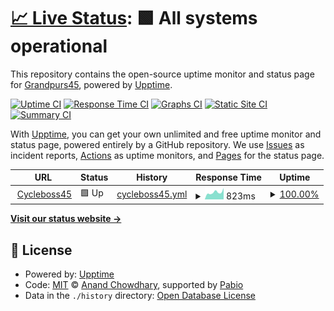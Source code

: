 # [📈 Live Status](https://demo.upptime.js.org): <!--live status--> **🟩 All systems operational**

This repository contains the open-source uptime monitor and status page for [Grandpurs45](https://demo.upptime.js.org), powered by [Upptime](https://github.com/upptime/upptime).

[![Uptime CI](https://github.com/Grandpurs45/upptime/workflows/Uptime%20CI/badge.svg)](https://github.com/Grandpurs45/upptime/actions?query=workflow%3A%22Uptime+CI%22)
[![Response Time CI](https://github.com/Grandpurs45/upptime/workflows/Response%20Time%20CI/badge.svg)](https://github.com/Grandpurs45/upptime/actions?query=workflow%3A%22Response+Time+CI%22)
[![Graphs CI](https://github.com/Grandpurs45/upptime/workflows/Graphs%20CI/badge.svg)](https://github.com/Grandpurs45/upptime5/actions?query=workflow%3A%22Graphs+CI%22)
[![Static Site CI](https://github.com/Grandpurs45/upptime/workflows/Static%20Site%20CI/badge.svg)](https://github.com/Grandpurs45/upptime5/actions?query=workflow%3A%22Static+Site+CI%22)
[![Summary CI](https://github.com/Grandpurs45/upptime/workflows/Summary%20CI/badge.svg)](https://github.com/Grandpurs45/upptime/actions?query=workflow%3A%22Summary+CI%22)

With [Upptime](https://upptime.js.org), you can get your own unlimited and free uptime monitor and status page, powered entirely by a GitHub repository. We use [Issues](https://github.com/Grandpurs45/upptime/issues) as incident reports, [Actions](https://github.com/Grandpurs45/upptime/actions) as uptime monitors, and [Pages](https://demo.upptime.js.org) for the status page.

<!--start: status pages-->
<!-- This summary is generated by Upptime (https://github.com/upptime/upptime) -->
<!-- Do not edit this manually, your changes will be overwritten -->
<!-- prettier-ignore -->
| URL | Status | History | Response Time | Uptime |
| --- | ------ | ------- | ------------- | ------ |
| <img alt="" src="heart" height="13"> [Cycleboss45](https://cycleboss45.fr/) | 🟩 Up | [cycleboss45.yml](https://github.com/grandpurs45/upptime/commits/HEAD/history/cycleboss45.yml) | <details><summary><img alt="Response time graph" src="./graphs/cycleboss45/response-time-week.png" height="20"> 823ms</summary><br><a href="https://Grandpurs45.github.io/upptime/history/cycleboss45"><img alt="Response time 719" src="https://img.shields.io/endpoint?url=https%3A%2F%2Fraw.githubusercontent.com%2Fgrandpurs45%2Fupptime%2FHEAD%2Fapi%2Fcycleboss45%2Fresponse-time.json"></a><br><a href="https://Grandpurs45.github.io/upptime/history/cycleboss45"><img alt="24-hour response time 905" src="https://img.shields.io/endpoint?url=https%3A%2F%2Fraw.githubusercontent.com%2Fgrandpurs45%2Fupptime%2FHEAD%2Fapi%2Fcycleboss45%2Fresponse-time-day.json"></a><br><a href="https://Grandpurs45.github.io/upptime/history/cycleboss45"><img alt="7-day response time 823" src="https://img.shields.io/endpoint?url=https%3A%2F%2Fraw.githubusercontent.com%2Fgrandpurs45%2Fupptime%2FHEAD%2Fapi%2Fcycleboss45%2Fresponse-time-week.json"></a><br><a href="https://Grandpurs45.github.io/upptime/history/cycleboss45"><img alt="30-day response time 808" src="https://img.shields.io/endpoint?url=https%3A%2F%2Fraw.githubusercontent.com%2Fgrandpurs45%2Fupptime%2FHEAD%2Fapi%2Fcycleboss45%2Fresponse-time-month.json"></a><br><a href="https://Grandpurs45.github.io/upptime/history/cycleboss45"><img alt="1-year response time 719" src="https://img.shields.io/endpoint?url=https%3A%2F%2Fraw.githubusercontent.com%2Fgrandpurs45%2Fupptime%2FHEAD%2Fapi%2Fcycleboss45%2Fresponse-time-year.json"></a></details> | <details><summary><a href="https://Grandpurs45.github.io/upptime/history/cycleboss45">100.00%</a></summary><a href="https://Grandpurs45.github.io/upptime/history/cycleboss45"><img alt="All-time uptime 99.17%" src="https://img.shields.io/endpoint?url=https%3A%2F%2Fraw.githubusercontent.com%2Fgrandpurs45%2Fupptime%2FHEAD%2Fapi%2Fcycleboss45%2Fuptime.json"></a><br><a href="https://Grandpurs45.github.io/upptime/history/cycleboss45"><img alt="24-hour uptime 100.00%" src="https://img.shields.io/endpoint?url=https%3A%2F%2Fraw.githubusercontent.com%2Fgrandpurs45%2Fupptime%2FHEAD%2Fapi%2Fcycleboss45%2Fuptime-day.json"></a><br><a href="https://Grandpurs45.github.io/upptime/history/cycleboss45"><img alt="7-day uptime 100.00%" src="https://img.shields.io/endpoint?url=https%3A%2F%2Fraw.githubusercontent.com%2Fgrandpurs45%2Fupptime%2FHEAD%2Fapi%2Fcycleboss45%2Fuptime-week.json"></a><br><a href="https://Grandpurs45.github.io/upptime/history/cycleboss45"><img alt="30-day uptime 99.56%" src="https://img.shields.io/endpoint?url=https%3A%2F%2Fraw.githubusercontent.com%2Fgrandpurs45%2Fupptime%2FHEAD%2Fapi%2Fcycleboss45%2Fuptime-month.json"></a><br><a href="https://Grandpurs45.github.io/upptime/history/cycleboss45"><img alt="1-year uptime 99.17%" src="https://img.shields.io/endpoint?url=https%3A%2F%2Fraw.githubusercontent.com%2Fgrandpurs45%2Fupptime%2FHEAD%2Fapi%2Fcycleboss45%2Fuptime-year.json"></a></details>

<!--end: status pages-->

[**Visit our status website →**](https://demo.upptime.js.org)

## 📄 License

- Powered by: [Upptime](https://github.com/upptime/upptime)
- Code: [MIT](./LICENSE) © [Anand Chowdhary](https://anandchowdhary.com), supported by [Pabio](https://pabio.com)
- Data in the `./history` directory: [Open Database License](https://opendatacommons.org/licenses/odbl/1-0/)
